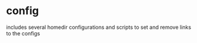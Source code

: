 # config
includes several homedir configurations and scripts to set and remove links to the configs
